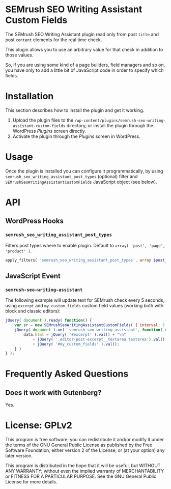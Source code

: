 # SEMrush SEO Writing Assistant Custom Fields

The SEMrush SEO Writing Assistant plugin read only from post `title` and post `content` elements for the real time check.

This plugin allows you to use an arbitrary value for that check in addition to those values.

So, if you are using some kind of a page builders, field managers and so on, you have only to add a little bit of JavaScript code in order to specify which fields.

# Installation  

This section describes how to install the plugin and get it working.

1. Upload the plugin files to the `/wp-content/plugins/semrush-seo-writing-assistant-custom-fields` directory, or install the plugin through the WordPress _Plugins_ screen directly.
1. Activate the plugin through the _Plugins_ screen in WordPress.

# Usage

Once the plugin is installed you can configure it programmatically,
by using `semrush_seo_writing_assistant_post_types` (optional) filter and `SEMrushSeoWritingAssistantCustomFields` JavaScript object (see below).

# API

## WordPress Hooks

### `semrush_seo_writing_assistant_post_types`

Filters post types where to enable plugin. Default to `array( 'post', 'page', 'product' )`.

```php
apply_filters( 'semrush_seo_writing_assistant_post_types', array $post_types )
```

## JavaScript Event

### `semrush-seo-writing-assistant`

The following example will update text for SEMrush check every 5 seconds, using `excerpt` and `my_custom_fields` custom field values (working both with block and classic editors):

```javascript
jQuery( document ).ready( function() {
	var sr = new SEMrushSeoWritingAssistantCustomFields( { interval: 5 } );
	jQuery( document ).on( 'semrush-seo-writing-assistant', function( event, data ) {
		data.html = jQuery( '#excerpt' ).val() + "\n"
			+ jQuery( '.editor-post-excerpt__textarea textarea').val() + "\n"
			+ jQuery( '#my_custom_fields' ).val();
	} )
} );
```

# Frequently Asked Questions

## Does it work with Gutenberg?

Yes.

# License: GPLv2

This program is free software; you can redistribute it and/or modify
it under the terms of the GNU General Public License as published by
the Free Software Foundation; either version 2 of the License, or
(at your option) any later version.

This program is distributed in the hope that it will be useful,
but WITHOUT ANY WARRANTY; without even the implied warranty of
MERCHANTABILITY or FITNESS FOR A PARTICULAR PURPOSE.  See the
GNU General Public License for more details.